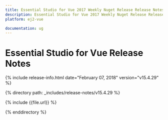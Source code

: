```yaml
---
title: Essential Studio for Vue 2017 Weekly Nuget Release Release Notes  
description: Essential Studio for Vue 2017 Weekly Nuget Release Release Notes  
platform: ej2-vue

documentation: ug
---
```


# Essential Studio for  Vue  Release Notes  

{% include release-info.html date="February 07, 2018"  version="v15.4.29" %} 

{% directory path: _includes/release-notes/v15.4.29 %}

{% include {{file.url}} %}

{% enddirectory %}


